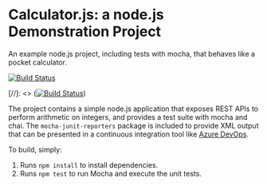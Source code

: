 Calculator.js: a node.js Demonstration Project
==============================================
An example node.js project, including tests with mocha, that behaves like
a pocket calculator.

[![Build Status](https://dev.azure.com/beidou7s/calculator%20-%20external%20source%20control/_apis/build/status/beidou7.calculator?branchName=master)](https://dev.azure.com/beidou7s/calculator%20-%20external%20source%20control/_build/latest?definitionId=7&branchName=master)


[//]: <> ([![Build Status](https://dev.azure.com/beidou7az400/Integrating%20External%20Source%20Control%20with%20Azure%20Pipelines/_apis/build/status/beidou7.calculator?branchName=master)](https://dev.azure.com/beidou7az400/Integrating%20External%20Source%20Control%20with%20Azure%20Pipelines/_build/latest?definitionId=9&branchName=master))

The project contains a simple node.js application that exposes REST APIs
to perform arithmetic on integers, and provides a test suite with mocha
and chai.  The `mocha-junit-reporters` package is included to provide XML
output that can be presented in a continuous integration tool like
[Azure DevOps](https://azure.com/devops).

To build, simply:

1. Runs `npm install` to install dependencies.
2. Runs `npm test` to run Mocha and execute the unit tests.

